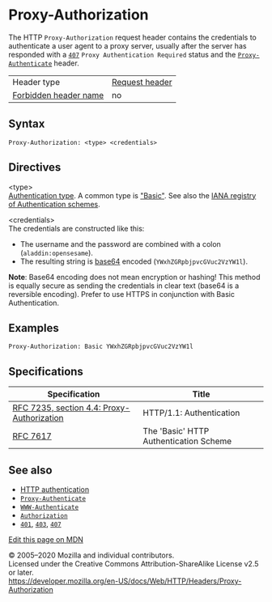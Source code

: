 Proxy-Authorization
===================

The HTTP `Proxy-Authorization` request header contains the credentials to authenticate a user agent to a proxy server, usually after the server has responded with a [`407`](../status/407) `Proxy Authentication Required` status and the [`Proxy-Authenticate`](proxy-authenticate) header.

<table><tbody><tr class="odd"><td>Header type</td><td><a href="https://developer.mozilla.org/en-US/docs/Glossary/Request_header">Request header</a></td></tr><tr class="even"><td><a href="https://developer.mozilla.org/en-US/docs/Glossary/Forbidden_header_name">Forbidden header name</a></td><td>no</td></tr></tbody></table>

Syntax
------

    Proxy-Authorization: <type> <credentials>

Directives
----------

&lt;type&gt;  
[Authentication type](../authentication#Authentication_schemes). A common type is ["Basic"](../authentication#Basic_authentication_scheme). See also the [IANA registry of Authentication schemes](http://www.iana.org/assignments/http-authschemes/http-authschemes.xhtml).

&lt;credentials&gt;  
The credentials are constructed like this:

-   The username and the password are combined with a colon (`aladdin:opensesame`).
-   The resulting string is [base64](https://developer.mozilla.org/en-US/docs/Web/API/WindowBase64/Base64_encoding_and_decoding) encoded (`YWxhZGRpbjpvcGVuc2VzYW1l`).

**Note**: Base64 encoding does not mean encryption or hashing! This method is equally secure as sending the credentials in clear text (base64 is a reversible encoding). Prefer to use HTTPS in conjunction with Basic Authentication.

Examples
--------

    Proxy-Authorization: Basic YWxhZGRpbjpvcGVuc2VzYW1l

Specifications
--------------

<table><thead><tr class="header"><th>Specification</th><th>Title</th></tr></thead><tbody><tr class="odd"><td><a href="https://tools.ietf.org/html/rfc7235#section-4.4">RFC 7235, section 4.4: Proxy-Authorization</a></td><td>HTTP/1.1: Authentication</td></tr><tr class="even"><td><a href="https://tools.ietf.org/html/rfc7617">RFC 7617</a></td><td>The 'Basic' HTTP Authentication Scheme</td></tr></tbody></table>

See also
--------

-   [HTTP authentication](../authentication)
-   [`Proxy-Authenticate`](proxy-authenticate)
-   [`WWW-Authenticate`](www-authenticate)
-   [`Authorization`](authorization)
-   [`401`](../status/401), [`403`](../status/403), [`407`](../status/407)

<a href="https://developer.mozilla.org/en-US/docs/Web/HTTP/Headers/Proxy-Authorization$edit" class="_attribution-link">Edit this page on MDN</a>

© 2005–2020 Mozilla and individual contributors.  
Licensed under the Creative Commons Attribution-ShareAlike License v2.5 or later.  
<a href="https://developer.mozilla.org/en-US/docs/Web/HTTP/Headers/Proxy-Authorization" class="_attribution-link">https://developer.mozilla.org/en-US/docs/Web/HTTP/Headers/Proxy-Authorization</a>
